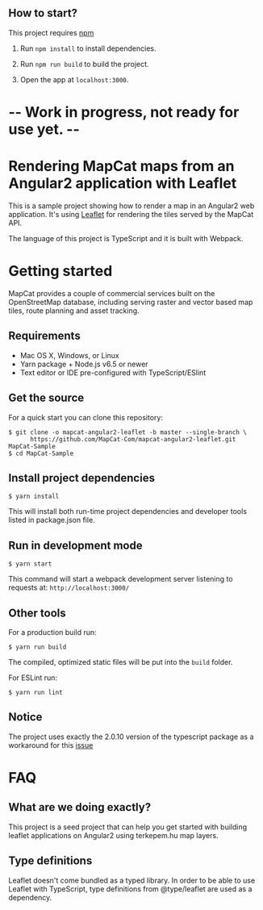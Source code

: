 

How to start?
--------------

This project requires [npm](https://www.npmjs.com/)

1.	Run `npm install` to install dependencies.

2.	Run `npm run build` to build the project.

3.  Open the app at `localhost:3000`.




# -- Work in progress, not ready for use yet. --

# Rendering MapCat maps from an Angular2 application with Leaflet

This is a sample project showing how to render a map in an Angular2 web application. It's using [Leaflet](http://leafletjs.com/) for rendering the tiles served by the MapCat API.

The language of this project is TypeScript and it is built with Webpack.

# Getting started

MapCat provides a couple of commercial services built on the OpenStreetMap database, including serving raster and vector based map tiles, route planning and asset tracking.

## Requirements

* Mac OS X, Windows, or Linux
* Yarn package + Node.js v6.5 or newer
* Text editor or IDE pre-configured with TypeScript/ESlint

## Get the source

For a quick start you can clone this repository:

```shell
$ git clone -o mapcat-angular2-leaflet -b master --single-branch \
      https://github.com/MapCat-Com/mapcat-angular2-leaflet.git MapCat-Sample
$ cd MapCat-Sample
```

## Install project dependencies

```shell
$ yarn install
```

This will install both run-time project dependencies and developer tools listed in package.json file.

## Run in development mode

```shell
$ yarn start
```

This command will start a webpack development server listening to requests at: ```http://localhost:3000/```

## Other tools

For a production build run:

```shell
$ yarn run build
```

The compiled, optimized static files will be put into the `build` folder.

For ESLint run:

```shell
$ yarn run lint
```

## Notice

The project uses exactly the 2.0.10 version of the typescript package as a workaround for this [issue](https://github.com/s-panferov/awesome-typescript-loader/issues/190)

# FAQ

## What are we doing exactly?

This project is a seed project that can help you get started with building leaflet applications on Angular2 using terkepem.hu map layers.

## Type definitions

Leaflet doesn't come bundled as a typed library. In order to be able to use Leaflet with TypeScript, type definitions from @type/leaflet are used as a dependency.



